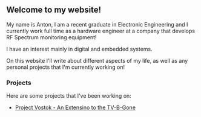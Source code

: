 ## Welcome to my website!

My name is Anton, I am a recent graduate in Electronic Engineering and I currently work full time as a hardware engineer at a company that develops RF Spectrum monitoring equipment!

I have an interest mainly in digital and embedded systems.

On this website I'll write about different aspects of my life, as well as any personal projects that I'm currently working on!

### Projects

Here are some projects that I've been working on: 
- [Project Vostok - An Extensino to the TV-B-Gone](https://github.com/antonnikitin97/ProjectVostok)

